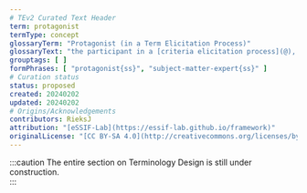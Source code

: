 ```yaml
---
# TEv2 Curated Text Header
term: protagonist
termType: concept
glossaryTerm: "Protagonist (in a Term Elicitation Process)"
glossaryText: "the participant in a [criteria elicitation process](@), that has the [concept](@) (or other [semantic unit](@)) in his/her mind for which the process aims to make the criterion explicit that this person uses to determine what is, and what is not, an instance (example) of that [concept](@)."
grouptags: [ ]
formPhrases: [ "protagonist{ss}", "subject-matter-expert{ss}" ]
# Curation status
status: proposed
created: 20240202
updated: 20240202
# Origins/Acknowledgements
contributors: RieksJ
attribution: "[eSSIF-Lab](https://essif-lab.github.io/framework)"
originalLicense: "[CC BY-SA 4.0](http://creativecommons.org/licenses/by-sa/4.0/?ref=chooser-v1)"
---
```


:::caution
The entire section on Terminology Design is still under construction.<br/>
:::
